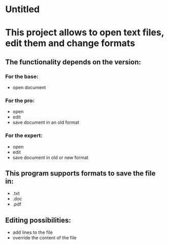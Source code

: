 # Untitled

# This project allows to open text files, edit them and change formats

## The functionality depends on the version:

### For the base:

- open document

### For the pro:

- open
- edit
- save document in an old format

### For the expert:

- open
- edit
- save document in old or new format

## This program supports formats to save the file in:

- .txt
- .doc
- .pdf

## Editing possibilities:

- add lines to the file
- override the content of the file

  
